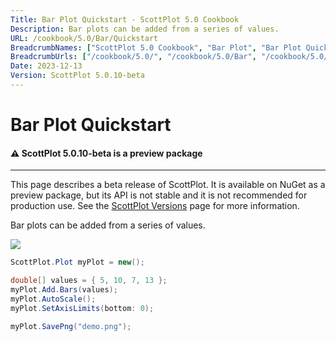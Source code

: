```yaml
---
Title: Bar Plot Quickstart - ScottPlot 5.0 Cookbook
Description: Bar plots can be added from a series of values.
URL: /cookbook/5.0/Bar/Quickstart
BreadcrumbNames: ["ScottPlot 5.0 Cookbook", "Bar Plot", "Bar Plot Quickstart"]
BreadcrumbUrls: ["/cookbook/5.0/", "/cookbook/5.0/Bar", "/cookbook/5.0/Bar/Quickstart"]
Date: 2023-12-13
Version: ScottPlot 5.0.10-beta
---
```


# Bar Plot Quickstart



<div class='alert alert-warning' role='alert'><h4 class='alert-heading py-0 my-0'>⚠️ ScottPlot 5.0.10-beta is a preview package</h4><hr /><p class='mb-0'><span class='fw-semibold'>This page describes a beta release of ScottPlot.</span> It is available on NuGet as a preview package, but its API is not stable and it is not recommended for production use. See the <a href='https://scottplot.net/versions/'>ScottPlot Versions</a> page for more information. </p></div>



Bar plots can be added from a series of values.

[![](/cookbook/5.0/images/Quickstart.png)](/cookbook/5.0/images/Quickstart.png)

```cs
ScottPlot.Plot myPlot = new();

double[] values = { 5, 10, 7, 13 };
myPlot.Add.Bars(values);
myPlot.AutoScale();
myPlot.SetAxisLimits(bottom: 0);

myPlot.SavePng("demo.png");

```

